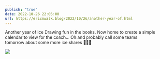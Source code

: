 ```yaml
---
publish: "true"
date: 2022-10-26 22:05:00
url: https://ericmwalk.blog/2022/10/26/another-year-of.html
---
```

Another year of Ice Drawing fun in the books. Now home to create a simple calendar to view for the coach… Oh and probably call some teams tomorrow about some more ice shares 🤦‍♂️🏒


![](https://ericmwalk.blog/uploads/2022/c066c54a99.jpg)